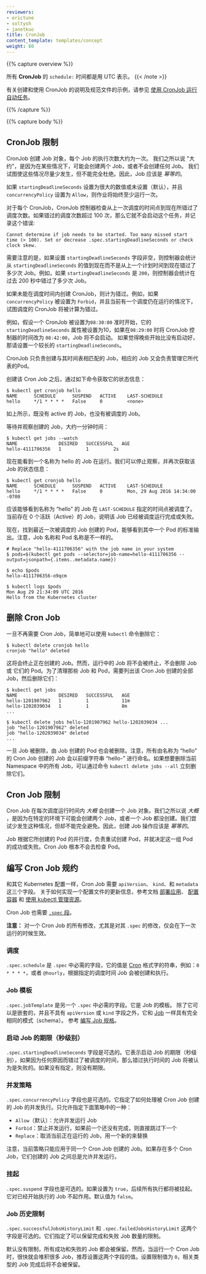 ```yaml
---
reviewers:
- erictune
- soltysh
- janetkuo
title: CronJob
content_template: templates/concept
weight: 80
---
```


{{% capture overview %}}

<!--
A _Cron Job_ creates [Jobs](/docs/concepts/workloads/controllers/jobs-run-to-completion/) on a time-based schedule.

## Cron Job 是什么？

一个 CronJob 对象就像 _crontab_ (cron table) 文件中的一行。它用 [Cron](https://en.wikipedia.org/wiki/Cron) 格式进行编写，并周期性的在给定的调度时间执行 Job。

{{< note >}}
<!--All **CronJob** `schedule:` times are denoted in UTC.-->
所有 **CronJob** 的 `schedule:` 时间都是用 UTC 表示。
{{< /note >}}

<!--
For instructions on creating and working with cron jobs, and for an example of a spec file for a cron job, see [Running automated tasks with cron jobs](/docs/tasks/job/automated-tasks-with-cron-jobs).
-->

有关创建和使用 CronJob 的说明及规范文件的示例，请参见 [使用 CronJob 运行自动任务](/docs/tasks/job/automated-tasks-with-cron-jobs)。


{{% /capture %}}


{{% capture body %}}

<!--
## Cron Job Limitations

A cron job creates a job object _about_ once per execution time of its schedule. We say "about" because there
are certain circumstances where two jobs might be created, or no job might be created. We attempt to make these rare,
but do not completely prevent them. Therefore, jobs should be _idempotent_.
-->

## CronJob 限制

CronJob 创建 Job 对象，每个 Job 的执行次数大约为一次。
我们之所以说 "大约"，是因为在某些情况下，可能会创建两个 Job，或者不会创建任何 Job。
我们试图使这些情况尽量少发生，但不能完全杜绝。因此，Job 应该是 _幂等的_。

<!--
If `startingDeadlineSeconds` is set to a large value or left unset (the default)
and if `concurrencyPolicy` is set to `Allow`, the jobs will always run
at least once.
-->

如果 `startingDeadlineSeconds` 设置为很大的数值或未设置（默认），并且 `concurrencyPolicy` 设置为 `Allow`，则作业将始终至少运行一次。

<!--
For every CronJob, the CronJob controller checks how many schedules it missed in the duration from its last scheduled time until now. If there are more than 100 missed schedules, then it does not start the job and logs the error
-->

对于每个 CronJob，CronJob 控制器检查从上一次调度的时间点到现在所错过了调度次数。如果错过的调度次数超过 100 次，那么它就不会启动这个任务，并记录这个错误:

````
Cannot determine if job needs to be started. Too many missed start time (> 100). Set or decrease .spec.startingDeadlineSeconds or check clock skew.

````

<!--
It is important to note that if the `startingDeadlineSeconds` field is set (not `nil`), the controller counts how many missed jobs occurred from the value of `startingDeadlineSeconds` until now rather than from the last scheduled time until now. For example, if `startingDeadlineSeconds` is `200`, the controller counts how many missed jobs occurred in the last 200 seconds.
-->

需要注意的是，如果设置 `startingDeadlineSeconds` 字段非空，则控制器会统计从 `startingDeadlineSeconds` 的值到现在而不是从上一个计划时间到现在错过了多少次 Job。例如，如果 `startingDeadlineSeconds` 是 `200`，则控制器会统计在过去 200 秒中错过了多少次 Job。

<!--
A CronJob is counted as missed if it has failed to be created at its scheduled time. For example, If `concurrencyPolicy` is set to `Forbid` and a CronJob was attempted to be scheduled when there was a previous schedule still running, then it would count as missed.
-->

如果未能在调度时间内创建 CronJob，则计为错过。例如，如果 `concurrencyPolicy` 被设置为 `Forbid`，并且当前有一个调度仍在运行的情况下，试图调度的 CronJob 将被计算为错过。

<!--
For example, suppose a cron job is set to start at exactly `08:30:00` and its
`startingDeadlineSeconds` is set to 10, if the CronJob controller happens to
be down from `08:29:00` to `08:42:00`, the job will not start.
Set a longer `startingDeadlineSeconds` if starting later is better than not
starting at all.
-->

例如，假设一个 CronJob 被设置为`08:30:00` 准时开始，它的 `startingDeadlineSeconds` 属性被设置为10，如果在`08:29:00` 时将 CronJob 控制器的时间改为 `08:42:00`，Job 将不会启动。
如果觉得晚些开始比没有启动好，那请设置一个较长的 `startingDeadlineSeconds`。

<!--
The Cronjob is only responsible for creating Jobs that match its schedule, and
the Job in turn is responsible for the management of the Pods it represents.
-->

CronJob 只负责创建与其时间表相匹配的 Job，相应的 Job 又会负责管理它所代表的Pod。

创建该 Cron Job 之后，通过如下命令获取它的状态信息：

```shell
$ kubectl get cronjob hello
NAME      SCHEDULE      SUSPEND   ACTIVE    LAST-SCHEDULE
hello     */1 * * * *   False     0         <none>
```



如上所示，既没有 active 的 Job，也没有被调度的 Job。

等待并观察创建的 Job，大约一分钟时间：

```shell
$ kubectl get jobs --watch
NAME               DESIRED   SUCCESSFUL   AGE
hello-4111706356   1         1         2s
```



现在能看到一个名称为 hello 的 Job 在运行。我们可以停止观察，并再次获取该 Job 的状态信息：

```shell
$ kubectl get cronjob hello
NAME      SCHEDULE      SUSPEND   ACTIVE    LAST-SCHEDULE
hello     */1 * * * *   False     0         Mon, 29 Aug 2016 14:34:00 -0700
```


应该能够看到名称为 “hello” 的 Job 在 `LAST-SCHEDULE` 指定的时间点被调度了。当前存在 0 个活跃（Active）的 Job，说明该 Job 已经被调度运行完成或失败。

现在，找到最近一次被调度的 Job 创建的 Pod，能够看到其中一个 Pod 的标准输出。注意，Job 名称和 Pod 名称是不一样的。

```shell
# Replace "hello-4111706356" with the job name in your system
$ pods=$(kubectl get pods --selector=job-name=hello-4111706356 --output=jsonpath={.items..metadata.name})

$ echo $pods
hello-4111706356-o9qcm

$ kubectl logs $pods
Mon Aug 29 21:34:09 UTC 2016
Hello from the Kubernetes cluster
```


## 删除 Cron Job

一旦不再需要 Cron Job，简单地可以使用 `kubectl` 命令删除它：

```shell
$ kubectl delete cronjob hello
cronjob "hello" deleted
```



这将会终止正在创建的 Job。然而，运行中的 Job 将不会被终止，不会删除 Job 或 它们的 Pod。为了清理那些 Job 和 Pod，需要列出该 Cron Job 创建的全部 Job，然后删除它们：

```shell
$ kubectl get jobs
NAME               DESIRED   SUCCESSFUL   AGE
hello-1201907962   1         1            11m
hello-1202039034   1         1            8m
...

$ kubectl delete jobs hello-1201907962 hello-1202039034 ...
job "hello-1201907962" deleted
job "hello-1202039034" deleted
...
```



一旦 Job 被删除，由 Job 创建的 Pod 也会被删除。注意，所有由名称为 “hello” 的 Cron Job 创建的 Job 会以前缀字符串 “hello-” 进行命名。如果想要删除当前 Namespace 中的所有 Job，可以通过命令 `kubectl delete jobs --all` 立刻删除它们。



## Cron Job 限制

Cron Job 在每次调度运行时间内 _大概_ 会创建一个 Job 对象。我们之所以说 _大概_ ，是因为在特定的环境下可能会创建两个 Job，或者一个 Job 都没创建。我们尝试少发生这种情况，但却不能完全避免。因此，创建 Job 操作应该是 _幂等的_。

Job 根据它所创建的 Pod 的并行度，负责重试创建 Pod，并就决定这一组 Pod 的成功或失败。Cron Job 根本不会去检查 Pod。



## 编写 Cron Job 规约

和其它 Kubernetes 配置一样，Cron Job 需要 `apiVersion`、 `kind`、和 `metadata` 这三个字段。
关于如何实现一个配置文件的更新信息，参考文档 [部署应用](/docs/user-guide/deploying-applications)、
[配置容器](/docs/user-guide/configuring-containers) 和
[使用 kubectl 管理资源](/docs/user-guide/working-with-resources)。

Cron Job 也需要 [`.spec` 段](https://git.k8s.io/community/contributors/devel/sig-architecture/api-conventions.md#spec-and-status)。

**注意：** 对一个 Cron Job 的所有修改，尤其是对其 `.spec` 的修改，仅会在下一次运行的时候生效。


### 调度

 `.spec.schedule` 是 `.spec` 中必需的字段，它的值是 [Cron](https://en.wikipedia.org/wiki/Cron) 格式字的符串，例如：`0 * * * *`，或者 `@hourly`，根据指定的调度时间 Job 会被创建和执行。



### Job 模板

`.spec.jobTemplate` 是另一个 `.spec` 中必需的字段。它是 Job 的模板。
除了它可以是嵌套的，并且不具有 `apiVersion` 或 `kind` 字段之外，它和 [Job](/docs/concepts/jobs/run-to-completion-finite-workloads/) 一样具有完全相同的模式（schema）。
参考 [编写 Job 规格](/docs/concepts/jobs/run-to-completion-finite-workloads/#writing-a-job-spec)。



### 启动 Job 的期限（秒级别）

`.spec.startingDeadlineSeconds` 字段是可选的。它表示启动 Job 的期限（秒级别），如果因为任何原因而错过了被调度的时间，那么错过执行时间的 Job 将被认为是失败的。如果没有指定，则没有期限。



### 并发策略

`.spec.concurrencyPolicy` 字段也是可选的。它指定了如何处理被 Cron Job 创建的 Job 的并发执行。只允许指定下面策略中的一种：

* `Allow`（默认）：允许并发运行 Job
* `Forbid`：禁止并发运行，如果前一个还没有完成，则直接跳过下一个
* `Replace`：取消当前正在运行的 Job，用一个新的来替换

注意，当前策略只能应用于同一个 Cron Job 创建的 Job。如果存在多个 Cron Job，它们创建的 Job 之间总是允许并发运行。



### 挂起

`.spec.suspend` 字段也是可选的。如果设置为 `true`，后续所有执行都将被挂起。它对已经开始执行的 Job 不起作用。默认值为 `false`。



### Job 历史限制

`.spec.successfulJobsHistoryLimit` 和 `.spec.failedJobsHistoryLimit` 这两个字段是可选的。它们指定了可以保留完成和失败 Job 数量的限制。

默认没有限制，所有成功和失败的 Job 都会被保留。然而，当运行一个 Cron Job 时，很快就会堆积很多 Job，推荐设置这两个字段的值。设置限制值为 `0`，相关类型的 Job 完成后将不会被保留。
